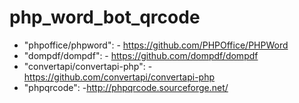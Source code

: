 # php_word_bot_qrcode

* "phpoffice/phpword": - https://github.com/PHPOffice/PHPWord
* "dompdf/dompdf": -  https://github.com/dompdf/dompdf
* "convertapi/convertapi-php": - https://github.com/convertapi/convertapi-php
* "phpqrcode": -http://phpqrcode.sourceforge.net/
